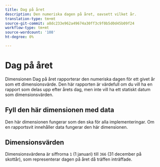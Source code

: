```yaml
---
title: Dag på året
description: Den numeriska dagen på året, oavsett vilket år.
translation-type: tm+mt
source-git-commit: a8dc233e962a49674a30ff3c9f0b5d0d45b09f24
workflow-type: tm+mt
source-wordcount: '108'
ht-degree: 0%

---
```



# Dag på året

Dimensionen Dag på året rapporterar den numeriska dagen för ett givet år som ett dimensionsvärde. Den här rapporten är värdefull om du vill ha en rapport som delas upp efter årets dag, men inte vill ha ett statiskt datum som dimensionsvärden.

## Fyll den här dimensionen med data

Den här dimensionen fungerar som den ska för alla implementeringar. Om en rapportsvit innehåller data fungerar den här dimensionen.

## Dimensionsvärden

Dimensionsvärdena är siffrorna `1` (1 januari) till `366` (31 december på skottår), som representerar dagen på året då träffen inträffade.
